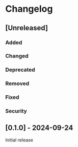 # Changelog

## [Unreleased]

### Added

### Changed

### Deprecated

### Removed

### Fixed

### Security

## [0.1.0] - 2024-09-24

Initial release
